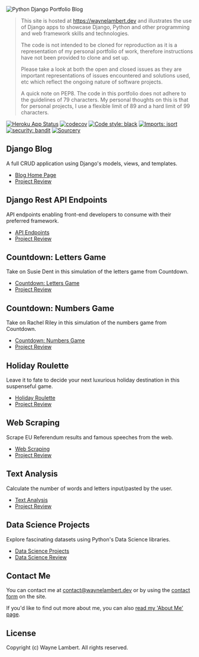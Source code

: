 ![Python Django Portfolio Blog](https://wl-portfolio.s3.eu-west-2.amazonaws.com/images/python-django-portfolio-github.png)

> This site is hosted at <https://waynelambert.dev> and illustrates the use of Django apps to
> showcase Django, Python and other programming and web framework skills and technologies.
>
> The code is not intended to be cloned for reproduction as it is a representation of my personal
> portfolio of work, therefore instructions have not been provided to clone and set up.
>
> Please take a look at both the open and closed issues as they are important representations of
> issues encountered and solutions used, etc which reflect the ongoing nature of software projects.
>
> A quick note on PEP8. The code in this portfolio does not adhere to the guidelines of 79
> characters. My personal thoughts on this is that for personal projects, I use a flexible limit of
> 89 and a hard limit of 99 characters.

[![Heroku App Status](https://heroku-shields.herokuapp.com/wl-portfolio)](https://wl-portfolio.herokuapp.com)
[![codecov](https://codecov.io/gh/WayneLambert/portfolio/branch/ci/graph/badge.svg)](https://codecov.io/gh/WayneLambert/portfolio)
[![Code style: black](https://img.shields.io/badge/code%20style-black-000000.svg)](https://github.com/psf/black)
[![Imports: isort](https://img.shields.io/badge/%20imports-isort-%231674b1?style=flat&labelColor=ef8336)](https://timothycrosley.github.io/isort/)
[![security: bandit](https://img.shields.io/badge/security-bandit-yellow.svg)](https://github.com/PyCQA/bandit)
[![Sourcery](https://img.shields.io/badge/Sourcery-enabled-brightgreen)](https://sourcery.ai)

## Django Blog

A full CRUD application using Django's models, views, and templates.

- [Blog Home Page](https://waynelambert.dev/blog)
- [Project Review](https://waynelambert.dev/portfolio/reviews/blog/)

## Django Rest API Endpoints

API endpoints enabling front-end developers to consume with their preferred framework.

- [API Endpoints](https://www.waynelambert.dev/api/blog/posts/)
- [Project Review](https://waynelambert.dev/portfolio/reviews/api/)

## Countdown: Letters Game

Take on Susie Dent in this simulation of the letters game from Countdown.

- [Countdown: Letters Game](https://www.waynelambert.dev/countdown-letters/selection/)
- [Project Review](https://waynelambert.dev/portfolio/reviews/countdown-letters/)

## Countdown: Numbers Game

Take on Rachel Riley in this simulation of the numbers game from Countdown.

- [Countdown: Numbers Game](https://www.waynelambert.dev/countdown-numbers/selection/)
- [Project Review](https://waynelambert.dev/portfolio/reviews/countdown-numbers/)

## Holiday Roulette

Leave it to fate to decide your next luxurious holiday destination in this suspenseful game.

- [Holiday Roulette](https://www.waynelambert.dev/roulette/game/)
- [Project Review](https://waynelambert.dev/portfolio/reviews/roulette/)

## Web Scraping

Scrape EU Referendum results and famous speeches from the web.

- [Web Scraping](https://www.waynelambert.dev/scraping/scraping-options/)
- [Project Review](https://waynelambert.dev/portfolio/reviews/scraping/)

## Text Analysis

Calculate the number of words and letters input/pasted by the user.

- [Text Analysis](https://www.waynelambert.dev/text_analysis/analyse/)
- [Project Review](https://waynelambert.dev/portfolio/reviews/text-analysis/)

## Data Science Projects

Explore fascinating datasets using Python's Data Science libraries.

- [Data Science Projects](https://github.com/WayneLambert/data-science-portfolio/tree/master/notebooks)
- [Data Science Review](https://waynelambert.dev/portfolio/reviews/data-science/)

## Contact Me

You can contact me at [contact@waynelambert.dev](mailto:contact@waynelambert.dev) or by using the
[contact form](https://www.waynelambert.dev/contact/) on the site.

If you'd like to find out more about me, you can also
[read my 'About Me' page](https://www.waynelambert.dev/about-me/).

## License

Copyright (c) Wayne Lambert. All rights reserved.
